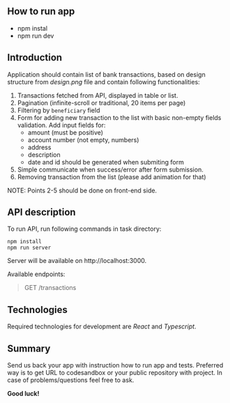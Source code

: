 ## How to run app

- npm instal
- npm run dev

## Introduction

Application should contain list of bank transactions, based on design structure from _design.png_ file and contain following functionalities:

1.  Transactions fetched from API, displayed in table or list.
2.  Pagination (infinite-scroll or traditional, 20 items per page)
3.  Filtering by `beneficiary` field
4.  Form for adding new transaction to the list with basic non-empty fields validation. Add input fields for:
    - amount (must be positive)
    - account number (not empty, numbers)
    - address
    - description
    - date and id should be generated when submiting form
5.  Simple communicate when success/error after form submission.
6.  Removing transaction from the list (please add animation for that)

NOTE: Points 2-5 should be done on front-end side.

## API description

To run API, run following commands in task directory:

    npm install
    npm run server

Server will be available on http://localhost:3000.

Available endpoints:

> GET /transactions

## Technologies

Required technologies for development are _React_ and _Typescript_.

## Summary

Send us back your app with instruction how to run app and tests. Preferred way is to get URL to codesandbox or your public repository with project. In case of problems/questions feel free to ask.

**Good luck!**
